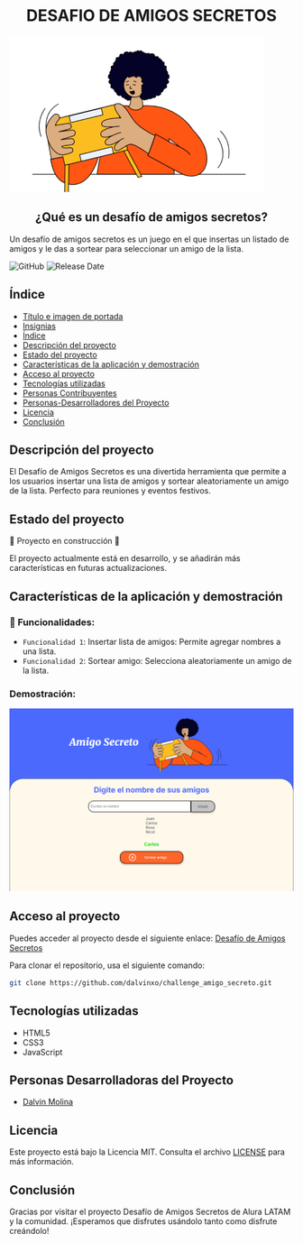 <h1 align="center"> DESAFIO DE AMIGOS SECRETOS </h1>

![Imagen principal de la página](assets/amigo-secreto.png)
<h2 align="center"> ¿Qué es un desafío de amigos secretos? </h2>
<p>
Un desafío de amigos secretos es un juego en el que insertas un listado de amigos y le das a sortear para seleccionar un amigo de la lista.
</p>

![GitHub](https://img.shields.io/badge/Licencia-MIT-green)
![Release Date](https://img.shields.io/badge/Lanzamiento-febrero%202025-blue)

## Índice

* [Título e imagen de portada](#Título-e-imagen-de-portada)
* [Insignias](#insignias)
* [Índice](#índice)
* [Descripción del proyecto](#descripción-del-proyecto)
* [Estado del proyecto](#Estado-del-proyecto)
* [Características de la aplicación y demostración]( #Características-de-la-aplicación-y-demostración)
* [Acceso al proyecto](#acceso-proyecto)
* [Tecnologías utilizadas](#tecnologías-utilizadas)
* [Personas Contribuyentes](#personas-contribuyentes)
* [Personas-Desarrolladores del Proyecto](#personas-desarrolladores)
* [Licencia](#licencia)
* [Conclusión](#conclusión)

## Descripción del proyecto

El Desafío de Amigos Secretos es una divertida herramienta que permite a los usuarios insertar una lista de amigos y sortear aleatoriamente un amigo de la lista. Perfecto para reuniones y eventos festivos.

## Estado del proyecto

🚧 Proyecto en construcción 🚧

El proyecto actualmente está en desarrollo, y se añadirán más características en futuras actualizaciones.

## Características de la aplicación y demostración

### 🔨 Funcionalidades:
- `Funcionalidad 1`: Insertar lista de amigos: Permite agregar nombres a una lista.
- `Funcionalidad 2`: Sortear amigo: Selecciona aleatoriamente un amigo de la lista.

### Demostración:
![Demostración](assets/demostracion.png)

## Acceso al proyecto

Puedes acceder al proyecto desde el siguiente enlace: [Desafío de Amigos Secretos](https://github.com/dalvinxo/challenge_amigo_secreto)

Para clonar el repositorio, usa el siguiente comando:
```sh
git clone https://github.com/dalvinxo/challenge_amigo_secreto.git
```
## Tecnologías utilizadas

- HTML5
- CSS3
- JavaScript

## Personas Desarrolladoras del Proyecto

- [Dalvin Molina](https://github.com/dalvinxo)
  
## Licencia

Este proyecto está bajo la Licencia MIT. Consulta el archivo [LICENSE](LICENSE) para más información.

## Conclusión

Gracias por visitar el proyecto Desafío de Amigos Secretos de Alura LATAM y la comunidad. ¡Esperamos que disfrutes usándolo tanto como disfrute creándolo!
